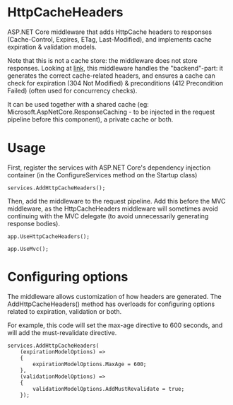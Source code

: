 # HttpCacheHeaders
ASP.NET Core middleware that adds HttpCache headers to responses (Cache-Control, Expires, ETag, Last-Modified), and implements cache expiration &amp; validation models.  

Note that this is not a cache store: the middleware does not store responses.  Looking at [link]( http://2ndscale.com/rtomayko/2008/things-caches-do "this description"), this middleware handles the "backend"-part: it generates the correct cache-related headers, and ensures a cache can check for expiration (304 Not Modified) & preconditions (412 Precondition Failed) (often used for concurrency checks).

It can be used together with a shared cache (eg: Microsoft.AspNetCore.ResponseCaching - to be injected in the request pipeline before this component), a private cache or both.

# Usage

First, register the services with ASP.NET Core's dependency injection container (in the ConfigureServices method on the Startup class)

```
services.AddHttpCacheHeaders();
```

Then, add the middleware to the request pipeline.  Add this before the MVC middleware, as the HttpCacheHeaders middleware will sometimes avoid continuing with the MVC delegate (to avoid unnecessarily generating response bodies).

```
app.UseHttpCacheHeaders();

app.UseMvc(); 
```

# Configuring options

The middleware allows customization of how headers are generated.  The AddHttpCacheHeaders() method has overloads for configuring options related to expiration, validation or both.  

For example, this code will set the max-age directive to 600 seconds, and will add the must-revalidate directive.

```
services.AddHttpCacheHeaders(
    (expirationModelOptions) =>
    {
        expirationModelOptions.MaxAge = 600;
    },
    (validationModelOptions) =>
    {
        validationModelOptions.AddMustRevalidate = true;
    });
```
